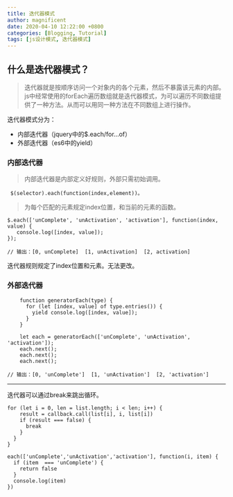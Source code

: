 ```yaml
---
title: 迭代器模式
author: magnificent
date: 2020-04-10 12:22:00 +0800
categories: [Blogging, Tutorial]
tags: [js设计模式, 迭代器模式]
---
```


## 什么是迭代器模式？

>迭代器就是按顺序访问一个对象内的各个元素，然后不暴露该元素的内部。
 js中经常使用的forEach遍历数组就是迭代器模式，为可以遍历不同数组提供了一种方法。从而可以用同一种方法在不同数组上进行操作。
 
 迭代器模式分为：
 * 内部迭代器（jquery中的$.each/for...of）
 * 外部迭代器（es6中的yield）

### 内部迭代器

>内部迭代器是内部定义好规则，外部只需初始调用。

```shell
 $(selector).each(function(index,element))。
```

>为每个匹配的元素规定index位置，和当前的元素的函数。

```shell
$.each(['unComplete', 'unActivation', 'activation'], function(index, value) {
   console.log([index, value]);
});

// 输出：[0, unComplete]  [1, unActivation]  [2, activation]
```

迭代器规则规定了index位置和元素。无法更改。

### 外部迭代器

```shell
    function generatorEach(type) {
      for (let [index, value] of type.entries()) {
        yield console.log([index, value]);
      }
    }

    let each = generatorEach(['unComplete', 'unActivation', 'activation']);
    each.next();
    each.next();
    each.next();

// 输出：[0, 'unComplete']  [1, 'unActivation']  [2, 'activation']
```

***

迭代器可以通过break来跳出循环。

```shell
for (let i = 0, len = list.length; i < len; i++) {
    result = callback.call(list[i], i, list[i])
    if (result === false) {
      break
    }
  }
}

each(['unComplete','unActivation','activation'], function(i, item) {
  if (item  === 'unComplete') {
    return false
  }
  console.log(item)
})
```
